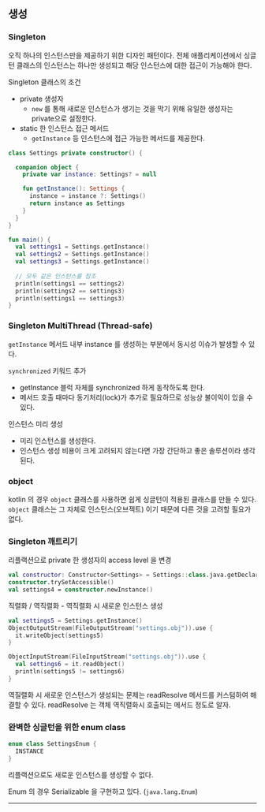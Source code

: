 
## 생성

### Singleton
오직 하나의 인스턴스만을 제공하기 위한 디자인 패턴이다.
전체 애플리케이션에서 싱글턴 클래스의 인스턴스는 하나만 생성되고 해당 인스턴스에 대한 접근이 가능해야 한다.

Singleton 클래스의 조건
- private 생성자
  - `new` 를 통해 새로운 인스턴스가 생기는 것을 막기 위해 유일한 생성자는 private으로 설정한다.
- static 한 인스턴스 접근 메서드
  - `getInstance` 등 인스턴스에 접근 가능한 메서드를 제공한다.

```kotlin
class Settings private constructor() {

  companion object {
    private var instance: Settings? = null

    fun getInstance(): Settings {
      instance = instance ?: Settings()
      return instance as Settings
    }
  }
}

fun main() {
  val settings1 = Settings.getInstance()
  val settings2 = Settings.getInstance()
  val settings3 = Settings.getInstance()
  
  // 모두 같은 인스턴스를 참조
  println(settings1 == settings2)
  println(settings2 == settings3)
  println(settings1 == settings3)
}
```

### Singleton MultiThread (Thread-safe)

`getInstance` 메서드 내부 instance 를 생성하는 부분에서 동시성 이슈가 발생할 수 있다.

`synchronized` 키워드 추가
- getInstance 블럭 자체를 synchronized 하게 동작하도록 한다.
- 메서드 호출 때마다 동기처리(lock)가 추가로 필요하므로 성능상 불이익이 있을 수 있다.

인스턴스 미리 생성
- 미리 인스턴스를 생성한다.
- 인스턴스 생성 비용이 크게 고려되지 않는다면 가장 간단하고 좋은 솔루션이라 생각된다.

### object
kotlin 의 경우 `object` 클래스를 사용하면 쉽게 싱글턴이 적용된 클래스를 만들 수 있다.
`object` 클래스는 그 자체로 인스턴스(오브젝트) 이기 때문에 다른 것을 고려할 필요가 없다.


### Singleton 깨트리기

리플랙션으로 private 한 생성자의 access level 을 변경
```kotlin
val constructor: Constructor<Settings> = Settings::class.java.getDeclaredConstructor()
constructor.trySetAccessible()
val settings4 = constructor.newInstance()
```

직렬화 / 역직렬화 - 역직렬화 시 새로운 인스턴스 생성
```kotlin
val settings5 = Settings.getInstance()
ObjectOutputStream(FileOutputStream("settings.obj")).use {
  it.writeObject(settings5)
}

ObjectInputStream(FileInputStream("settings.obj")).use {
  val settings6 = it.readObject()
  println(settings5 != settings6)
}
```
역질렬화 시 새로운 인스턴스가 생성되는 문제는 readResolve 메서드를 커스텀하여 해결할 수 있다.
readResolve 는 객체 역직렬화시 호출되는 메서드 정도로 알자.


### 완벽한 싱글턴을 위한 enum class
```kotlin
enum class SettingsEnum {
  INSTANCE
}
```

리플랙션으로도 새로운 인스턴스를 생성할 수 없다.

Enum 의 경우 Serializable 을 구현하고 있다. (`java.lang.Enum`)


---